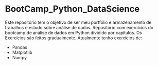 # BootCamp_Python_DataScience

Este repositório tem o objetivo de ser meu portfólio e armazenamento de trabalhos e estudo sobre análise de dados.
Repositório com exercícios do bootcamp de análise de dados em Python dividido por capítulos.
Os Exercícios são feitos gradualmente.
Atualmente tenho exercícios de:

- Pandas
- Matplotlib
- Numpy
